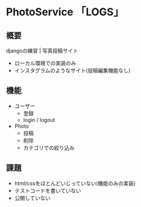 # PhotoService 「LOGS」
##  概要
djangoの練習 | 写真投稿サイト
- ローカル環境での実装のみ
- インスタグラムのようなサイト(投稿編集機能なし)

## 機能
- ユーザー
    - 登録
    - login / logout
- Photo
    - 投稿
    - 削除
    - カテゴリでの絞り込み
    

## 課題
- html/cssをほとんどいじっていない(機能のみの実装)
- テストコードを書いていない
- 公開していない
